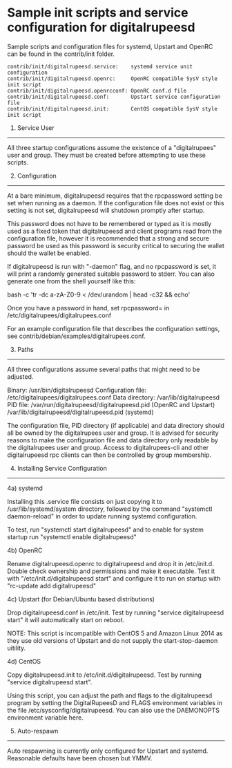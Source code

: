 Sample init scripts and service configuration for digitalrupeesd
==========================================================

Sample scripts and configuration files for systemd, Upstart and OpenRC
can be found in the contrib/init folder.

    contrib/init/digitalrupeesd.service:    systemd service unit configuration
    contrib/init/digitalrupeesd.openrc:     OpenRC compatible SysV style init script
    contrib/init/digitalrupeesd.openrcconf: OpenRC conf.d file
    contrib/init/digitalrupeesd.conf:       Upstart service configuration file
    contrib/init/digitalrupeesd.init:       CentOS compatible SysV style init script

1. Service User
---------------------------------

All three startup configurations assume the existence of a "digitalrupees" user
and group.  They must be created before attempting to use these scripts.

2. Configuration
---------------------------------

At a bare minimum, digitalrupeesd requires that the rpcpassword setting be set
when running as a daemon.  If the configuration file does not exist or this
setting is not set, digitalrupeesd will shutdown promptly after startup.

This password does not have to be remembered or typed as it is mostly used
as a fixed token that digitalrupeesd and client programs read from the configuration
file, however it is recommended that a strong and secure password be used
as this password is security critical to securing the wallet should the
wallet be enabled.

If digitalrupeesd is run with "-daemon" flag, and no rpcpassword is set, it will
print a randomly generated suitable password to stderr.  You can also
generate one from the shell yourself like this:

bash -c 'tr -dc a-zA-Z0-9 < /dev/urandom | head -c32 && echo'

Once you have a password in hand, set rpcpassword= in /etc/digitalrupees/digitalrupees.conf

For an example configuration file that describes the configuration settings,
see contrib/debian/examples/digitalrupees.conf.

3. Paths
---------------------------------

All three configurations assume several paths that might need to be adjusted.

Binary:              /usr/bin/digitalrupeesd
Configuration file:  /etc/digitalrupees/digitalrupees.conf
Data directory:      /var/lib/digitalrupeesd
PID file:            /var/run/digitalrupeesd/digitalrupeesd.pid (OpenRC and Upstart)
                     /var/lib/digitalrupeesd/digitalrupeesd.pid (systemd)

The configuration file, PID directory (if applicable) and data directory
should all be owned by the digitalrupees user and group.  It is advised for security
reasons to make the configuration file and data directory only readable by the
digitalrupees user and group.  Access to digitalrupees-cli and other digitalrupeesd rpc clients
can then be controlled by group membership.

4. Installing Service Configuration
-----------------------------------

4a) systemd

Installing this .service file consists on just copying it to
/usr/lib/systemd/system directory, followed by the command
"systemctl daemon-reload" in order to update running systemd configuration.

To test, run "systemctl start digitalrupeesd" and to enable for system startup run
"systemctl enable digitalrupeesd"

4b) OpenRC

Rename digitalrupeesd.openrc to digitalrupeesd and drop it in /etc/init.d.  Double
check ownership and permissions and make it executable.  Test it with
"/etc/init.d/digitalrupeesd start" and configure it to run on startup with
"rc-update add digitalrupeesd"

4c) Upstart (for Debian/Ubuntu based distributions)

Drop digitalrupeesd.conf in /etc/init.  Test by running "service digitalrupeesd start"
it will automatically start on reboot.

NOTE: This script is incompatible with CentOS 5 and Amazon Linux 2014 as they
use old versions of Upstart and do not supply the start-stop-daemon uitility.

4d) CentOS

Copy digitalrupeesd.init to /etc/init.d/digitalrupeesd. Test by running "service digitalrupeesd start".

Using this script, you can adjust the path and flags to the digitalrupeesd program by
setting the DigitalRupeesD and FLAGS environment variables in the file
/etc/sysconfig/digitalrupeesd. You can also use the DAEMONOPTS environment variable here.

5. Auto-respawn
-----------------------------------

Auto respawning is currently only configured for Upstart and systemd.
Reasonable defaults have been chosen but YMMV.
